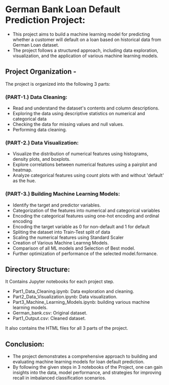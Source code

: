 # German Bank Loan Default Prediction Project:
- This project aims to build a machine learning model for predicting whether a customer will default on a loan based on historical data from German Loan dataset.
-  The project follows a structured approach, including data exploration, visualization, and the application of various machine learning models.

## Project Organization - 
The project is organized into the following 3 parts:

### (PART-1.) Data Cleaning:
- Read and understand the dataset's contents and column descriptions.
- Exploring the data using descriptive statistics on numerical and categorical data
- Checking the data for missing values and null values.
- Performing data cleaning.



### (PART-2.) Data Visualization:
- Visualize the distribution of numerical features using histograms, density plots, and boxplots.
- Explore correlations between numerical features using a pairplot and heatmap.
- Analyze categorical features using count plots with and without 'default' as the hue.



### (PART-3.) Building Machine Learning Models:
- Identify the target and predictor variables.
- Categorization of the features into numerical and categorical variables
- Encoding the categorical features using one-hot encoding and ordinal encoding
- Encoding the target variable as 0 for non-default and 1 for default
- Spliting the dataset into Train-Test split of data
- Scaling the numerical features using Standard Scaler
- Creation of Various Machine Learnng Models.
- Comparison of all ML models and Selection of Best model.
- Further optimization of performance of the selected model.formance.


## Directory Structure:

It Contains Jupyter notebooks for each project step.
- Part1_Data_Cleaning.ipynb: Data exploration and cleaning.
- Part2_Data_Visualization.ipynb: Data visualization.
- Part3_Machine_Learning_Models.ipynb: building various machine learning models.
- German_bank.csv: Original dataset.
- Part1_Output.csv: Cleaned dataset.

It also contains the HTML files for all 3 parts of the project. 


## Conclusion:
- The project demonstrates a comprehensive approach to building and evaluating machine learning models for loan default prediction.
- By following the given steps in 3 notebooks of the Project, one can gain insights into the data, model performance, and
  strategies for improving recall in imbalanced classification scenarios.
